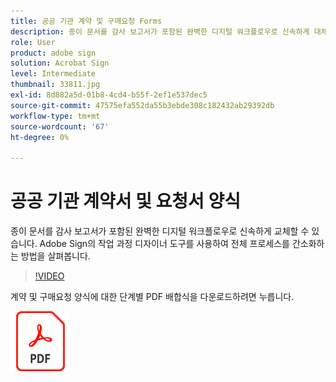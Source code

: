 ```yaml
---
title: 공공 기관 계약 및 구매요청 Forms
description: 종이 문서를 감사 보고서가 포함된 완벽한 디지털 워크플로우로 신속하게 대체
role: User
product: adobe sign
solution: Acrobat Sign
level: Intermediate
thumbnail: 33811.jpg
exl-id: 8d882a5d-01b8-4cd4-b55f-2ef1e537dec5
source-git-commit: 47575efa552da55b3ebde308c182432ab29392db
workflow-type: tm+mt
source-wordcount: '67'
ht-degree: 0%

---
```


# 공공 기관 계약서 및 요청서 양식

종이 문서를 감사 보고서가 포함된 완벽한 디지털 워크플로우로 신속하게 교체할 수 있습니다. Adobe Sign의 작업 과정 디자이너 도구를 사용하여 전체 프로세스를 간소화하는 방법을 살펴봅니다.

>[!VIDEO](https://video.tv.adobe.com/v/33811?hidetitle=true)

계약 및 구매요청 양식에 대한 단계별 PDF 배합식을 다운로드하려면 누릅니다.

[![PDF 레시피 다운로드](../assets/acrobat_PDF_96.png)](../assets/UseCaseRecipe-EN-UsingWorkflowDesigner.pdf)
